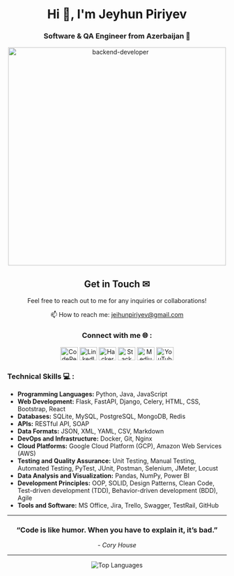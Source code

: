 <h1 align="center">Hi 👋, I'm Jeyhun Piriyev</h1>
<h3 align="center">Software & QA Engineer from Azerbaijan 🐍</h3>

<div align="center"><img width="500" src="https://media.giphy.com/media/WUlplcMpOCEmTGBtBW/giphy.gif" alt="backend-developer"></div>

<div align="center">
  <h2>Get in Touch ✉</h2>
  <p>Feel free to reach out to me for any inquiries or collaborations!</p>
  <p>
    📫 How to reach me: <a href="mailto:jeihunpiriyev@gmail.com">jeihunpiriyev@gmail.com</a>
  </p>
  <h3>Connect with me 🌐 :</h3>
  <p>
    <a href="https://codepen.io/jeihunn" target="_blank"><img src="https://raw.githubusercontent.com/rahuldkjain/github-profile-readme-generator/master/src/images/icons/Social/codepen.svg" alt="CodePen" height="30" width="40" /></a>
    <a href="https://linkedin.com/in/jeihunpiriyev" target="_blank"><img src="https://raw.githubusercontent.com/rahuldkjain/github-profile-readme-generator/master/src/images/icons/Social/linked-in-alt.svg" alt="LinkedIn" height="30" width="40" /></a>
    <a href="https://www.hackerrank.com/jeihunn" target="_blank"><img src="https://raw.githubusercontent.com/rahuldkjain/github-profile-readme-generator/master/src/images/icons/Social/hackerrank.svg" alt="HackerRank" height="30" width="40" /></a>
    <a href="https://stackoverflow.com/users/22456197" target="_blank"><img src="https://raw.githubusercontent.com/rahuldkjain/github-profile-readme-generator/master/src/images/icons/Social/stack-overflow.svg" alt="Stack Overflow" height="30" width="40" /></a>
    <a href="https://medium.com/@jeihunpiriyev" target="_blank"><img src="https://raw.githubusercontent.com/rahuldkjain/github-profile-readme-generator/master/src/images/icons/Social/medium.svg" alt="Medium" height="30" width="40" /></a>
    <a href="https://www.youtube.com/@Jeihunn" target="_blank"><img src="https://raw.githubusercontent.com/rahuldkjain/github-profile-readme-generator/master/src/images/icons/Social/youtube.svg" alt="YouTube" height="30" width="40" /></a>
  </p>
</div>

<h3 align="left"> Technical Skills 💻 :</h3>
<ul>
    <li><strong>Programming Languages:</strong> Python, Java, JavaScript</li>
    <li><strong>Web Development:</strong> Flask, FastAPI, Django, Celery, HTML, CSS, Bootstrap, React</li>
    <li><strong>Databases:</strong> SQLite, MySQL, PostgreSQL, MongoDB, Redis</li>
    <li><strong>APIs:</strong> RESTful API, SOAP</li>
    <li><strong>Data Formats:</strong> JSON, XML, YAML, CSV, Markdown</li>
    <li><strong>DevOps and Infrastructure:</strong> Docker, Git, Nginx</li>
    <li><strong>Cloud Platforms:</strong> Google Cloud Platform (GCP), Amazon Web Services (AWS)</li>
    <li><strong>Testing and Quality Assurance:</strong> Unit Testing, Manual Testing, Automated Testing, PyTest, JUnit, Postman, Selenium, JMeter, Locust</li>
    <li><strong>Data Analysis and Visualization:</strong> Pandas, NumPy, Power BI</li>
    <li><strong>Development Principles:</strong> OOP, SOLID, Design Patterns, Clean Code, Test-driven development (TDD), Behavior-driven development (BDD), Agile</li>
    <li><strong>Tools and Software:</strong> MS Office, Jira, Trello, Swagger, TestRail, GitHub</li>
</ul>

---

<div align="center">
  <h3>“Code is like humor. When you have to explain it, it’s bad.”</h3>
  <p><em>- Cory House</em></p>
</div>

---

<p align="center">
  <img src="https://github-readme-stats.vercel.app/api/top-langs?username=jeihunn&show_icons=true&locale=en&layout=compact" alt="Top Languages">
</p>
